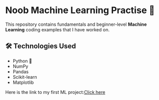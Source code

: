 # Noob Machine Learning Practise 🚀

This repository contains fundamentals and beginner-level **Machine Learning** coding examples that I have worked on.

## 🛠 Technologies Used  
- Python 🐍  
- NumPy  
- Pandas  
- Scikit-learn  
- Matplotlib  

Here is the link to my first ML project:[Click here](https://github.com/DhawalaRajakaruna/ML-Practise/blob/main/NumberPrediction.ipynb)
